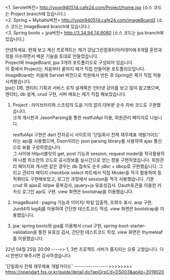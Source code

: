 

<1. Servlet버전>
http://yoon940514.cafe24.com/Project/home.jsp (소스 코드는 Project branch에 있습니다.)  
<2. Spring + Mybatis버전>
http://yoon940514.cafe24.com/imageBoard2 (소스 코드는 ImageBoard branch에 있습니다.)  
<3. Spring boots + jpa버전>
http://3.34.94.74:8080 (소스 코드는 jpa branch에 있습니다.)

안녕하세요. 현재 보고 계신 프로젝트는 제가 강남그린컴퓨터아카데미에 6개월 훈련과정을 이수하면서 배운 기술을 토대로 만들었습니다.  
Project와 ImageBoard, jpa 3개의 포트폴리오로 구성되어 있습니다.  
이 중에서 Project는 처음부터 끝까지 제가 직접 만들어본 포트폴리오입니다. ImageBoard는 처음에 Servlet 버전으로 학원에서 만든 후 Spring은 제가 직접 적용시켜봤습니다.  
jpa는 DB, 엔티티 기획과 서비스 로직 설계쪽은 인터넷 강의를 보고 많이 참고했으며, 엔티티, db 설계, crud 구현, 서버 배포는 제가 직접 해보았습니다.

1. Project : 라이브러리와 스프링의 도움 거의 없이 대부분 순수 자바 코드로 구현했습니다.  
   크게 게시판과 JasonParsing을 통한 restfulApi 이용, 회원관리 페이지로 나뉩니다.  
   
   restfulApi 구현은 dart 전자공시 사이트의 '단일회사 전체 재무제표 개발가이드' 라는 api를 사용했으며, Gson이라는 json parsing library를 사용하여 ajax 통신으로 뷰를 구성하였습니다.  
   그 사이에 http서블릿의 get, post 기능과 session, request model을 적극활용하여 나름 최소한의 코드로 공시정보를 실시간으로 얻는 창을 구현하였습니다.
회원관리 페이지와 게시판 같은 경우는 db 접속도 순수 jdbc + dbcp로 구현했습니다. 그리고 관리자 페이지 checkbok select 파트에서 직접 Moder을 적극 활용하여 동적쿼리도 구현해보았고, 로그인 과정에서 session을 적극 사용했습니다. 기본 crud 외 ajax로 id/pw 중복검사, jquery+js 유효성검사. Oauth토큰을 이용한 카카오 로그인 api도 구현. view 화면은 bootstrap을 이용했습니다.  
9. ImageBoard : paging 기능과 이미지/ 파일 입출력, 조회수 표시. aop 구현. Junit4의 log4j를 이용하여 간단한 테스트코드 작성. view 화면은 bootstrap을 이용했습니다.  
10. jpa: spring boots와 jpa를 이용해서 crud 구현, spring-boot-starter-validation을 통한 유효성 검사, 간단한 테스트코드 작성. view 화면은 thymeleaf를 이용했습니다.   


22년 04월 25일 20:09  ---->> 1, 3번 프로젝트 서버가 중지되는 오류 고쳤습니다. 다시 한번더 봐주시면 감사하겠습니다.  

'단일회사 전체 재무제표 개발가이드' ----------------->>>>>>>>   https://opendart.fss.or.kr/guide/detail.do?apiGrpCd=DS003&apiId=2019020 


